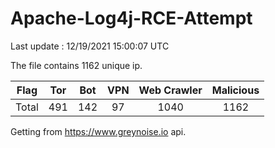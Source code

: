 
# Apache-Log4j-RCE-Attempt

Last update : 12/19/2021 15:00:07 UTC

The file contains 1162 unique ip.

| Flag | Tor | Bot | VPN | Web Crawler | Malicious |
| :-:  | :-: | :-: | :-: | :-:         | :-:       |
| Total| 491  | 142  | 97  | 1040          | 1162        |

Getting from https://www.greynoise.io api.